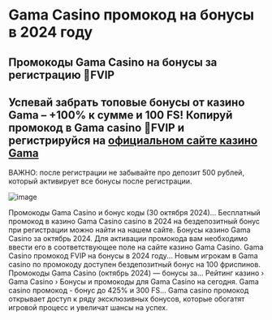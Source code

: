 # Gama Casino промокод на бонусы в 2024 году

## Промокоды Gama Casino на бонусы за регистрацию 🎯FVIP

## Успевай забрать топовые бонусы от казино Gama – +100% к сумме и 100 FS! Копируй промокод в Gama casino **🔸FVIP** и регистрируйся на [официальном сайте казино Gama](https://linksc.ru/gama_fvip)

ВАЖНО: после регистрации не забывайте про депозит 500 рублей, который активирует все бонусы после регистрации.

![image](https://github.com/user-attachments/assets/705e1561-2400-4176-849c-3c9e083d1641)


Промокоды Gama Casino и бонус коды (30 октября 2024)... Бесплатный промокод в казино Gama Casino casino в 2024 на бездепозитный бонус при регистрации можно найти на нашем сайте.
Бонусы казино Gama Casino за октябрь 2024. Для активации промокода вам необходимо ввести его в соответствующее поле на сайте казино Gama Casino.
Gama Casino промокод FVIP на бонусы в 2024 году... Новым игрокам в Gama casino по промокоду доступен бездепозитный бонус на 100 фриспинов.
Промокоды Gama Casino (октябрь 2024) — бонусы за... Рейтинг казино › Gama Casino › Бонусы и промокоды для Gama Casino на сегодня. Gama casino промокод - бонус до 425% и 300 FS... Gama casino промокод открывает доступ к ряду эксклюзивных бонусов, которые обогатят игровой процесс и увеличат шансы на успех.
